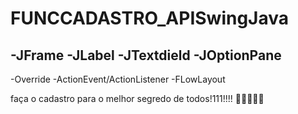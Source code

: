 # FUNCCADASTRO_APISwingJava

-JFrame
-JLabel
-JTextdield
-JOptionPane
--------
-Override
-ActionEvent/ActionListener
-FLowLayout

faça o cadastro para o melhor segredo de todos!111!!!! 🙂🙂🙂🙂🙂
